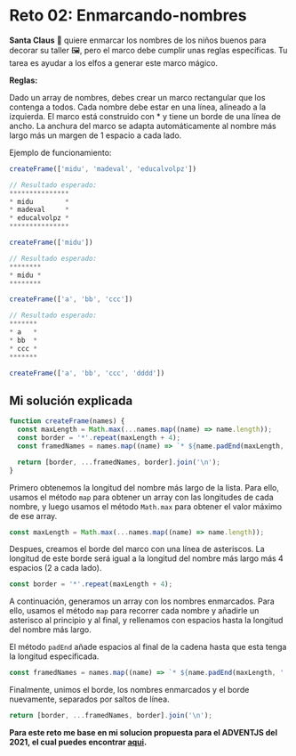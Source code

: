 # Reto 02: Enmarcando-nombres

**Santa Claus** 🎅 quiere enmarcar los nombres de los niños buenos para decorar su taller 🖼️, pero el marco debe cumplir unas reglas específicas. Tu tarea es ayudar a los elfos a generar este marco mágico.

**Reglas:**

Dado un array de nombres, debes crear un marco rectangular que los contenga a todos.
Cada nombre debe estar en una línea, alineado a la izquierda.
El marco está construido con * y tiene un borde de una línea de ancho.
La anchura del marco se adapta automáticamente al nombre más largo más un margen de 1 espacio a cada lado.

Ejemplo de funcionamiento:

```js
createFrame(['midu', 'madeval', 'educalvolpz'])

// Resultado esperado:
***************
* midu        *
* madeval     *
* educalvolpz *
***************

createFrame(['midu'])

// Resultado esperado:
********
* midu *
********

createFrame(['a', 'bb', 'ccc'])

// Resultado esperado:
*******
* a   *
* bb  *
* ccc *
*******

createFrame(['a', 'bb', 'ccc', 'dddd'])
```

## Mi solución explicada

```js
function createFrame(names) {
  const maxLength = Math.max(...names.map((name) => name.length));
  const border = '*'.repeat(maxLength + 4);
  const framedNames = names.map((name) => `* ${name.padEnd(maxLength, ' ')} *`);

  return [border, ...framedNames, border].join('\n');
}
```

Primero obtenemos la longitud del nombre más largo de la lista. Para ello, usamos el método `map` para obtener un array con las longitudes de cada nombre, y luego usamos el método `Math.max` para obtener el valor máximo de ese array.

```js
const maxLength = Math.max(...names.map((name) => name.length));
```

Despues, creamos el borde del marco con una línea de asteriscos. La longitud de este borde será igual a la longitud del nombre más largo más 4 espacios (2 a cada lado).

```js
const border = '*'.repeat(maxLength + 4);
```

A continuación, generamos un array con los nombres enmarcados. Para ello, usamos el método `map` para recorrer cada nombre y añadirle un asterisco al principio y al final, y rellenamos con espacios hasta la longitud del nombre más largo.

El método `padEnd` añade espacios al final de la cadena hasta que esta tenga la longitud especificada.

```js
const framedNames = names.map((name) => `* ${name.padEnd(maxLength, ' ')} *`);
```

Finalmente, unimos el borde, los nombres enmarcados y el borde nuevamente, separados por saltos de línea.

```js
return [border, ...framedNames, border].join('\n');
```

**Para este reto me base en mi solucion propuesta para el ADVENTJS del 2021, el cual puedes encontrar [aqui](https://github.com/marcode24/adventjs-solutions/blob/main/2021/13-envuelve-regalos-con-asteriscos/index.js).**
